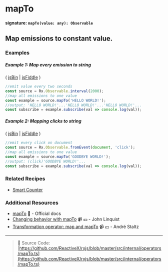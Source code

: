 # mapTo

#### signature: `mapTo(value: any): Observable`

## Map emissions to constant value.

### Examples

##### Example 1: Map every emission to string

( [jsBin](http://jsbin.com/qujolenili/1/edit?js,console) |
[jsFiddle](https://jsfiddle.net/btroncone/4ojq56ng/) )

```js
//emit value every two seconds
const source = Rx.Observable.interval(2000);
//map all emissions to one value
const example = source.mapTo('HELLO WORLD!');
//output: 'HELLO WORLD!'...'HELLO WORLD!'...'HELLO WORLD!'...
const subscribe = example.subscribe(val => console.log(val));
```

##### Example 2: Mapping clicks to string

( [jsBin](http://jsbin.com/xaheciwara/1/edit?js,console,output) |
[jsFiddle](https://jsfiddle.net/btroncone/52fqL4nn/) )

```js
//emit every click on document
const source = Rx.Observable.fromEvent(document, 'click');
//map all emissions to one value
const example = source.mapTo('GOODBYE WORLD!');
//output: (click)'GOODBYE WORLD!'...
const subscribe = example.subscribe(val => console.log(val));
```

### Related Recipes

* [Smart Counter](../../recipes/smartcounter.md)

### Additional Resources

* [mapTo](http://reactivex.io/rxjs/class/es6/Observable.js~Observable.html#instance-method-mapTo)
  :newspaper: - Official docs
* [Changing behavior with mapTo](https://egghead.io/lessons/rxjs-changing-behavior-with-mapto?course=step-by-step-async-javascript-with-rxjs)
  :video_camera: :dollar: - John Linquist
* [Transformation operator: map and mapTo](https://egghead.io/lessons/rxjs-transformation-operator-map-and-mapto?course=rxjs-beyond-the-basics-operators-in-depth)
  :video_camera: :dollar: - André Staltz

---

> :file_folder: Source Code:
> [https://github.com/ReactiveX/rxjs/blob/master/src/internal/operators/mapTo.ts](https://github.com/ReactiveX/rxjs/blob/master/src/internal/operators/mapTo.ts)
